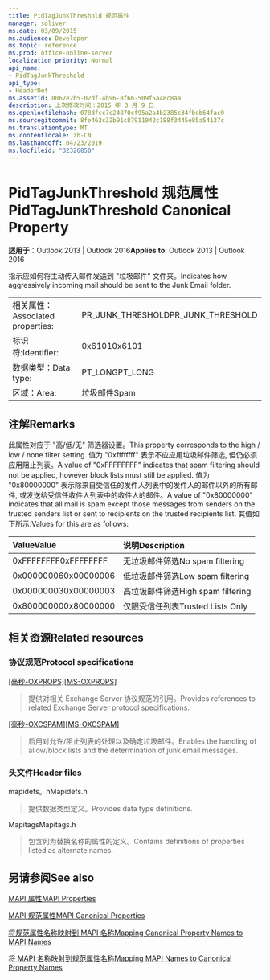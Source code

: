 ```yaml
---
title: PidTagJunkThreshold 规范属性
manager: soliver
ms.date: 03/09/2015
ms.audience: Developer
ms.topic: reference
ms.prod: office-online-server
localization_priority: Normal
api_name:
- PidTagJunkThreshold
api_type:
- HeaderDef
ms.assetid: 8067e2b5-02df-4b96-8f66-509f5a48c8aa
description: 上次修改时间：2015 年 3 月 9 日
ms.openlocfilehash: 078dfcc7c24870cf95a2a4b2385c34fbeb64fac0
ms.sourcegitcommit: 8fe462c32b91c87911942c188f3445e85a54137c
ms.translationtype: MT
ms.contentlocale: zh-CN
ms.lasthandoff: 04/23/2019
ms.locfileid: "32326850"
---
```

# <a name="pidtagjunkthreshold-canonical-property"></a><span data-ttu-id="ce9b8-103">PidTagJunkThreshold 规范属性</span><span class="sxs-lookup"><span data-stu-id="ce9b8-103">PidTagJunkThreshold Canonical Property</span></span>

  
  
<span data-ttu-id="ce9b8-104">**适用于**：Outlook 2013 | Outlook 2016</span><span class="sxs-lookup"><span data-stu-id="ce9b8-104">**Applies to**: Outlook 2013 | Outlook 2016</span></span> 
  
<span data-ttu-id="ce9b8-105">指示应如何将主动传入邮件发送到 "垃圾邮件" 文件夹。</span><span class="sxs-lookup"><span data-stu-id="ce9b8-105">Indicates how aggressively incoming mail should be sent to the Junk Email folder.</span></span>
  
|||
|:-----|:-----|
|<span data-ttu-id="ce9b8-106">相关属性：</span><span class="sxs-lookup"><span data-stu-id="ce9b8-106">Associated properties:</span></span>  <br/> |<span data-ttu-id="ce9b8-107">PR_JUNK_THRESHOLD</span><span class="sxs-lookup"><span data-stu-id="ce9b8-107">PR_JUNK_THRESHOLD</span></span>  <br/> |
|<span data-ttu-id="ce9b8-108">标识符:</span><span class="sxs-lookup"><span data-stu-id="ce9b8-108">Identifier:</span></span>  <br/> |<span data-ttu-id="ce9b8-109">0x6101</span><span class="sxs-lookup"><span data-stu-id="ce9b8-109">0x6101</span></span>  <br/> |
|<span data-ttu-id="ce9b8-110">数据类型：</span><span class="sxs-lookup"><span data-stu-id="ce9b8-110">Data type:</span></span>  <br/> |<span data-ttu-id="ce9b8-111">PT_LONG</span><span class="sxs-lookup"><span data-stu-id="ce9b8-111">PT_LONG</span></span>  <br/> |
|<span data-ttu-id="ce9b8-112">区域：</span><span class="sxs-lookup"><span data-stu-id="ce9b8-112">Area:</span></span>  <br/> |<span data-ttu-id="ce9b8-113">垃圾邮件</span><span class="sxs-lookup"><span data-stu-id="ce9b8-113">Spam</span></span>  <br/> |
   
## <a name="remarks"></a><span data-ttu-id="ce9b8-114">注解</span><span class="sxs-lookup"><span data-stu-id="ce9b8-114">Remarks</span></span>

<span data-ttu-id="ce9b8-115">此属性对应于 "高/低/无" 筛选器设置。</span><span class="sxs-lookup"><span data-stu-id="ce9b8-115">This property corresponds to the high / low / none filter setting.</span></span> <span data-ttu-id="ce9b8-116">值为 "0xffffffff" 表示不应应用垃圾邮件筛选, 但仍必须应用阻止列表。</span><span class="sxs-lookup"><span data-stu-id="ce9b8-116">A value of "0xFFFFFFFF" indicates that spam filtering should not be applied, however block lists must still be applied.</span></span> <span data-ttu-id="ce9b8-117">值为 "0x80000000" 表示除来自受信任的发件人列表中的发件人的邮件以外的所有邮件, 或发送给受信任收件人列表中的收件人的邮件。</span><span class="sxs-lookup"><span data-stu-id="ce9b8-117">A value of "0x80000000" indicates that all mail is spam except those messages from senders on the trusted senders list or sent to recipients on the trusted recipients list.</span></span> <span data-ttu-id="ce9b8-118">其值如下所示:</span><span class="sxs-lookup"><span data-stu-id="ce9b8-118">Values for this are as follows:</span></span>
  
|<span data-ttu-id="ce9b8-119">**Value**</span><span class="sxs-lookup"><span data-stu-id="ce9b8-119">**Value**</span></span>|<span data-ttu-id="ce9b8-120">**说明**</span><span class="sxs-lookup"><span data-stu-id="ce9b8-120">**Description**</span></span>|
|:-----|:-----|
|<span data-ttu-id="ce9b8-121">0xFFFFFFFF</span><span class="sxs-lookup"><span data-stu-id="ce9b8-121">0xFFFFFFFF</span></span>  <br/> |<span data-ttu-id="ce9b8-122">无垃圾邮件筛选</span><span class="sxs-lookup"><span data-stu-id="ce9b8-122">No spam filtering</span></span>  <br/> |
|<span data-ttu-id="ce9b8-123">0x00000006</span><span class="sxs-lookup"><span data-stu-id="ce9b8-123">0x00000006</span></span>  <br/> |<span data-ttu-id="ce9b8-124">低垃圾邮件筛选</span><span class="sxs-lookup"><span data-stu-id="ce9b8-124">Low spam filtering</span></span>  <br/> |
|<span data-ttu-id="ce9b8-125">0x00000003</span><span class="sxs-lookup"><span data-stu-id="ce9b8-125">0x00000003</span></span>  <br/> |<span data-ttu-id="ce9b8-126">高垃圾邮件筛选</span><span class="sxs-lookup"><span data-stu-id="ce9b8-126">High spam filtering</span></span>  <br/> |
|<span data-ttu-id="ce9b8-127">0x80000000</span><span class="sxs-lookup"><span data-stu-id="ce9b8-127">0x80000000</span></span>  <br/> |<span data-ttu-id="ce9b8-128">仅限受信任列表</span><span class="sxs-lookup"><span data-stu-id="ce9b8-128">Trusted Lists Only</span></span>  <br/> |
   
## <a name="related-resources"></a><span data-ttu-id="ce9b8-129">相关资源</span><span class="sxs-lookup"><span data-stu-id="ce9b8-129">Related resources</span></span>

### <a name="protocol-specifications"></a><span data-ttu-id="ce9b8-130">协议规范</span><span class="sxs-lookup"><span data-stu-id="ce9b8-130">Protocol specifications</span></span>

<span data-ttu-id="ce9b8-131">[[毫秒-OXPROPS]](https://msdn.microsoft.com/library/f6ab1613-aefe-447d-a49c-18217230b148%28Office.15%29.aspx)</span><span class="sxs-lookup"><span data-stu-id="ce9b8-131">[[MS-OXPROPS]](https://msdn.microsoft.com/library/f6ab1613-aefe-447d-a49c-18217230b148%28Office.15%29.aspx)</span></span>
  
> <span data-ttu-id="ce9b8-132">提供对相关 Exchange Server 协议规范的引用。</span><span class="sxs-lookup"><span data-stu-id="ce9b8-132">Provides references to related Exchange Server protocol specifications.</span></span>
    
<span data-ttu-id="ce9b8-133">[[毫秒-OXCSPAM]](https://msdn.microsoft.com/library/522f8587-4aed-4cd6-831b-40bd87862189%28Office.15%29.aspx)</span><span class="sxs-lookup"><span data-stu-id="ce9b8-133">[[MS-OXCSPAM]](https://msdn.microsoft.com/library/522f8587-4aed-4cd6-831b-40bd87862189%28Office.15%29.aspx)</span></span>
  
> <span data-ttu-id="ce9b8-134">启用对允许/阻止列表的处理以及确定垃圾邮件。</span><span class="sxs-lookup"><span data-stu-id="ce9b8-134">Enables the handling of allow/block lists and the determination of junk email messages.</span></span>
    
### <a name="header-files"></a><span data-ttu-id="ce9b8-135">头文件</span><span class="sxs-lookup"><span data-stu-id="ce9b8-135">Header files</span></span>

<span data-ttu-id="ce9b8-136">mapidefs。h</span><span class="sxs-lookup"><span data-stu-id="ce9b8-136">Mapidefs.h</span></span>
  
> <span data-ttu-id="ce9b8-137">提供数据类型定义。</span><span class="sxs-lookup"><span data-stu-id="ce9b8-137">Provides data type definitions.</span></span>
    
<span data-ttu-id="ce9b8-138">Mapitags</span><span class="sxs-lookup"><span data-stu-id="ce9b8-138">Mapitags.h</span></span>
  
> <span data-ttu-id="ce9b8-139">包含列为替换名称的属性的定义。</span><span class="sxs-lookup"><span data-stu-id="ce9b8-139">Contains definitions of properties listed as alternate names.</span></span>
    
## <a name="see-also"></a><span data-ttu-id="ce9b8-140">另请参阅</span><span class="sxs-lookup"><span data-stu-id="ce9b8-140">See also</span></span>



[<span data-ttu-id="ce9b8-141">MAPI 属性</span><span class="sxs-lookup"><span data-stu-id="ce9b8-141">MAPI Properties</span></span>](mapi-properties.md)
  
[<span data-ttu-id="ce9b8-142">MAPI 规范属性</span><span class="sxs-lookup"><span data-stu-id="ce9b8-142">MAPI Canonical Properties</span></span>](mapi-canonical-properties.md)
  
[<span data-ttu-id="ce9b8-143">将规范属性名称映射到 MAPI 名称</span><span class="sxs-lookup"><span data-stu-id="ce9b8-143">Mapping Canonical Property Names to MAPI Names</span></span>](mapping-canonical-property-names-to-mapi-names.md)
  
[<span data-ttu-id="ce9b8-144">将 MAPI 名称映射到规范属性名称</span><span class="sxs-lookup"><span data-stu-id="ce9b8-144">Mapping MAPI Names to Canonical Property Names</span></span>](mapping-mapi-names-to-canonical-property-names.md)

